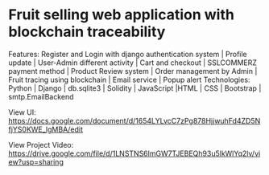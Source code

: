 # Fruit selling web application with blockchain traceability
Features: Register and Login with django authentication system | Profile update | User-Admin different activity | Cart and checkout | SSLCOMMERZ payment method | Product Review system | Order management by  Admin | Fruit tracing using blockchain | Email service | Popup alert
Technologies: Python | Django | db.sqlite3 | Solidity | JavaScript |HTML | CSS | Bootstrap | smtp.EmailBackend

View UI: https://docs.google.com/document/d/1654LYLvcC7zPg878HjjwuhFd4ZD5NfjYS0KWE_lgMBA/edit

View Project Video: https://drive.google.com/file/d/1LNSTNS6lmGW7TJEBEQh93u5lkWlYq2lv/view?usp=sharing
